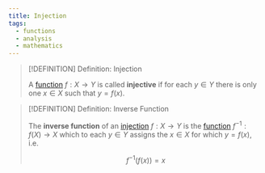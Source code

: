 ```yaml
---
title: Injection
tags:
  - functions
  - analysis
  - mathematics
---
```


>[!DEFINITION] Definition: Injection
>
>A [function](../index.md) $f: X \to Y$ is called **injective** if for each $y \in Y$ there is only one $x\in X$ such that $y = f(x)$.
>

>[!DEFINITION] Definition: Inverse Function
>
>The **inverse function** of an [injection](Injection.md) $f: X \to Y$ is the [function](../index.md) $f^{-1}: f(X) \to X$ which to each $y \in Y$ assigns the $x \in X$ for which $y = f(x)$, i.e.
>
>$$
>f^{-1}(f(x)) = x
>$$
>